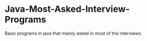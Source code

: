 # Java-Most-Asked-Interview-Programs
Basic programs in java that mainly asked in most of the interviews.

